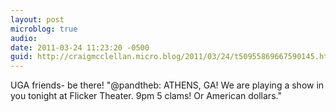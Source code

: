 ```yaml
---
layout: post
microblog: true
audio: 
date: 2011-03-24 11:23:20 -0500
guid: http://craigmcclellan.micro.blog/2011/03/24/t50955869667590145.html
---
```

UGA friends- be there! "@pandtheb: ATHENS, GA! We are playing a show in you tonight at Flicker Theater. 9pm 5 clams! Or American dollars."
